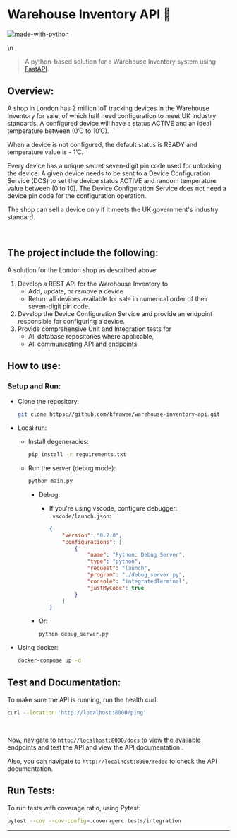 # Warehouse Inventory API 🏪

[![made-with-python](https://img.shields.io/badge/Made%20with-Python-1f425f.svg)](https://www.python.org/) 
<!-- Pytest Coverage Comment:Begin -->
\n<!-- Pytest Coverage Comment:End -->

> A python-based solution for a Warehouse Inventory system using [FastAPI](https://fastapi.tiangolo.com/lo/).
## Overview:

A shop in London has 2 million IoT tracking devices in the Warehouse Inventory for sale,
of which half need configuration to meet UK industry standards.
A configured device will have a status ACTIVE and an ideal temperature between (0’C to
10’C).

When a device is not configured, the default status is READY and temperature value is -
1’C.

Every device has a unique secret seven-digit pin code used for unlocking the device.
A given device needs to be sent to a Device Configuration Service (DCS) to set the device
status ACTIVE and random temperature value between (0 to 10).
The Device Configuration Service does not need a device pin code for the configuration
operation.

The shop can sell a device only if it meets the UK government's industry standard.

<br>

## The project include the following:
A solution for the London shop as described above:
1. Develop a REST API for the Warehouse Inventory to
    - Add, update, or remove a device
    - Return all devices available for sale in numerical order of their seven-digit
pin code.
2. Develop the Device Configuration Service and provide an endpoint responsible for configuring a device.
3. Provide comprehensive Unit and Integration tests for
    - All database repositories where applicable,
    - All communicating API and endpoints.


## How to use:
### Setup and Run: 
- Clone the repository:
    ```sh
    git clone https://github.com/kfrawee/warehouse-inventory-api.git
    ```
- Local run:
    - Install degeneracies:
        ```sh
        pip install -r requirements.txt
        ```
    - Run the server (debug mode):
        ```sh
        python main.py
        ```
        - Debug: 

            - If you're using vscode, configure debugger: `.vscode/launch.json`:

                ```json
                {
                    "version": "0.2.0",
                    "configurations": [
                        {
                            "name": "Python: Debug Server",
                            "type": "python",
                            "request": "launch",
                            "program": "./debug_server.py",
                            "console": "integratedTerminal",
                            "justMyCode": true
                        }
                    ]
                }
                ```

        - Or:
                
            ```sh
            python debug_server.py
            ```

- Using docker:
    ```sh 
    docker-compose up -d
    ```
## Test and Documentation:
To make sure the API is running, run the health curl:
```sh
curl --location 'http://localhost:8000/ping' 
```
<br>


Now, navigate to `http://localhost:8000/docs` to view the available endpoints and test the API and view the API documentation . <br>

Also, you can navigate to `http://localhost:8000/redoc` to check the API documentation.


## Run Tests:
To run tests with coverage ratio, using Pytest:
```sh
pytest --cov --cov-config=.coveragerc tests/integration
```
---
